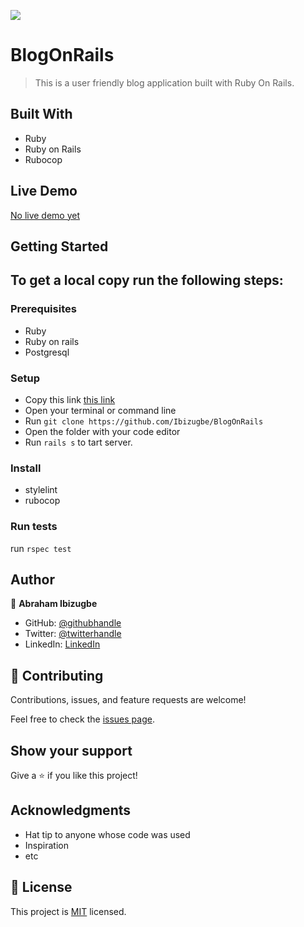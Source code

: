 ![](https://img.shields.io/badge/Microverse-blueviolet)

# BlogOnRails

> This is a user friendly blog application built with Ruby On Rails.

## Built With

- Ruby
- Ruby on Rails
- Rubocop

## Live Demo

[No live demo yet]()


## Getting Started

## To get a local copy run the following steps:

### Prerequisites
- Ruby
- Ruby on rails
- Postgresql

### Setup
- Copy this link [this link](https://github.com/Ibizugbe/BlogOnRails)
- Open your terminal or command line
- Run `git clone https://github.com/Ibizugbe/BlogOnRails`
- Open the folder with your code editor
- Run `rails s` to tart server.

### Install
- stylelint
- rubocop

### Run tests
run `rspec test`

## Author

👤 **Abraham Ibizugbe**

- GitHub: [@githubhandle](https://github.com/ibizugbe)
- Twitter: [@twitterhandle](https://twitter.com/abrahamibizugbe)
- LinkedIn: [LinkedIn](https://linkedin.com/in/abrahamibizugbe)

## 🤝 Contributing

Contributions, issues, and feature requests are welcome!

Feel free to check the [issues page](../../issues/).

## Show your support

Give a ⭐️ if you like this project!

## Acknowledgments

- Hat tip to anyone whose code was used
- Inspiration
- etc

## 📝 License

This project is [MIT](./LISENCE.md) licensed.
